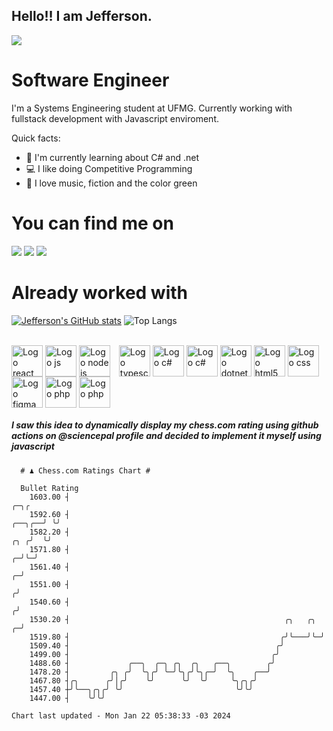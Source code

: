 ## Hello!! I am Jefferson.
![](https://komarev.com/ghpvc/?username=Jefferson13t&label=Profile%20Visits&color=blue&style=for-the-badge)

# Software Engineer
I'm a Systems Engineering student at UFMG. Currently working with fullstack development with Javascript enviroment.

<div>
Quick facts:
  <ul>
<li>🚀 I'm currently learning about C# and .net</li>
<li>💻 I like doing Competitive Programming</li>
<li>💚 I love music, fiction and the color green</li>
    </ul>
</div>

# You can find me on
<div>
  <a href="https://www.linkedin.com/in/jefferson-souuza" target="_blank"><img src="https://img.shields.io/badge/-LinkedIn-%230077B5?style=for-the-badge&logo=linkedin&logoColor=white" target="_blank"></a> 
    <a href = "mailto:jefersonpereira1331@gmail.com"><img loading="lazy" src="https://img.shields.io/badge/Gmail-D14836?style=for-the-badge&logo=gmail&logoColor=white" target="_blank"></a>
  <a href="https://instagram.com/jeffpsou" target="_blank"><img src="https://img.shields.io/badge/-Instagram-%23E4405F?style=for-the-badge&logo=instagram&logoColor=white" target="_blank"></a>
</div>

# Already worked with
[![Jefferson's GitHub stats](https://github-readme-stats.vercel.app/api?username=jefferson13t&show_icons=true&theme=gotham&rank_icon=github&layout=compact)](https://github.com/anuraghazra/github-readme-stats)
![Top Langs](https://github-readme-stats.vercel.app/api/top-langs/?username=jefferson13t&size_weight=0.5&count_weight=0.5&theme=gotham&layout=compact)

<div style="display: inline_block"><br>
  <img alt="Logo react" align="center" style="height:50px" src="https://cdn.jsdelivr.net/gh/devicons/devicon/icons/react/react-original.svg" />
  <img alt="Logo js" align="center" style="height:50px" src="https://cdn.jsdelivr.net/gh/devicons/devicon/icons/javascript/javascript-original.svg" />
  <img alt="Logo node js" align="center" style="height:50px; margin-right: 10px" src="https://cdn.jsdelivr.net/gh/devicons/devicon/icons/nodejs/nodejs-original.svg" />
  <img alt="Logo typescript" align="center" style="height:50px" src="https://cdn.jsdelivr.net/gh/devicons/devicon/icons/typescript/typescript-original.svg" />
  <img alt="Logo c#" align="center" style="height:50px" src="https://cdn.jsdelivr.net/gh/devicons/devicon/icons/graphql/graphql-plain.svg" />
  <img alt="Logo c#" align="center" style="height:50px" src="https://cdn.jsdelivr.net/gh/devicons/devicon/icons/csharp/csharp-original.svg" />
  <img alt="Logo dotnet" align="center" style="height:50px" src="https://cdn.jsdelivr.net/gh/devicons/devicon/icons/dotnetcore/dotnetcore-original.svg" />
  <img alt="Logo html5" align="center" style="height:50px" src="https://cdn.jsdelivr.net/gh/devicons/devicon/icons/html5/html5-original.svg" />
  <img alt="Logo css" align="center" style="height:50px" src="https://cdn.jsdelivr.net/gh/devicons/devicon/icons/css3/css3-original.svg" />
  <img alt="Logo figma" align="center" style="height:50px" src="https://cdn.jsdelivr.net/gh/devicons/devicon/icons/figma/figma-original.svg" />
  <img alt="Logo php" align="center" style="height:50px" src="https://cdn.jsdelivr.net/gh/devicons/devicon/icons/cplusplus/cplusplus-original.svg" />
  <img alt="Logo php" align="center" style="height:50px" src="https://cdn.jsdelivr.net/gh/devicons/devicon/icons/php/php-original.svg" />
</div>

##### I saw this idea to dynamically display my chess.com rating using github actions on @sciencepal profile and decided to implement it myself using javascript

```
  # ♟︎ Chess.com Ratings Chart #
  
  Bullet Rating
    1603.00 ┤                                                                           ╭─╮╭ 
    1592.60 ┤                                                                    ╭──╮╭──╯ ╰╯ 
    1582.20 ┤                                                                ╭╮ ╭╯  ╰╯       
    1571.80 ┤                                                              ╭─╯╰─╯            
    1561.40 ┤                                                            ╭─╯                 
    1551.00 ┤                                                           ╭╯                   
    1540.60 ┤                                                          ╭╯                    
    1530.20 ┤                                                ╭╮   ╭╮ ╭─╯                     
    1519.80 ┤                                               ╭╯╰───╯╰─╯                       
    1509.40 ┤                                              ╭╯                                
    1499.00 ┤                                             ╭╯                                 
    1488.60 ┤             ╭──╮  ╭─╮ ╭╮  ╭╮   ╭──╮        ╭╯                                  
    1478.20 ┤         ╭╮ ╭╯  ╰╮╭╯ ╰─╯╰╮╭╯╰╮╭─╯  ╰╮    ╭──╯                                   
    1467.80 ┤╭╮      ╭╯│╭╯    ╰╯      ╰╯  ╰╯     ╰╮╭╮╭╯                                      
    1457.40 ┼╯╰──╮╭╮╭╯ ╰╯                         ╰╯╰╯                                       
    1447.00 ┤    ╰╯╰╯                                                                        

Chart last updated - Mon Jan 22 05:38:33 -03 2024  
  ```
